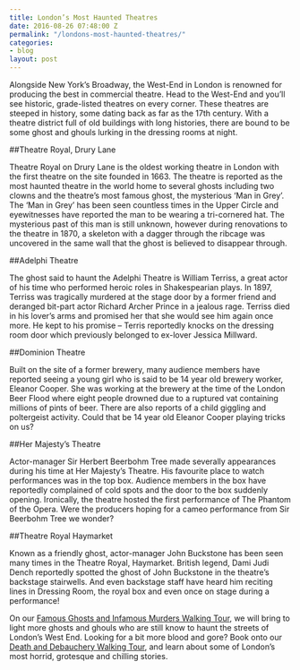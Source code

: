 ```yaml
---
title: London’s Most Haunted Theatres
date: 2016-08-26 07:48:00 Z
permalink: "/londons-most-haunted-theatres/"
categories:
- blog
layout: post
---
```


Alongside New York’s Broadway, the West-End in London is renowned for producing the best in commercial theatre. Head to the West-End and you’ll see historic, grade-listed theatres on every corner. These theatres are steeped in history, some dating back as far as the 17th century. With a theatre district full of old buildings with long histories, there are bound to be some ghost and ghouls lurking in the dressing rooms at night. 

##Theatre Royal, Drury Lane

Theatre Royal on Drury Lane is the oldest working theatre in London with the first theatre on the site founded in 1663. The theatre is reported as the most haunted theatre in the world home to several ghosts including two clowns and the theatre’s most famous ghost, the mysterious ‘Man in Grey’. The ‘Man in Grey’ has been seen countless times in the Upper Circle and eyewitnesses have reported the man to be wearing a tri-cornered hat. The mysterious past of this man is still unknown, however during renovations to the theatre in 1870, a skeleton with a dagger through the ribcage was uncovered in the same wall that the ghost is believed to disappear through.

##Adelphi Theatre

The ghost said to haunt the Adelphi Theatre is William Terriss, a great actor of his time who performed heroic roles in Shakespearian plays. In 1897, Terriss was tragically murdered at the stage door by a former friend and deranged bit-part actor Richard Archer Prince in a jealous rage. Terriss died in his lover’s arms and promised her that she would see him again once more. He kept to his promise – Terris reportedly knocks on the dressing room door which previously belonged to ex-lover Jessica Millward. 

##Dominion Theatre

Built on the site of a former brewery, many audience members have reported seeing a young girl who is said to be 14 year old brewery worker, Eleanor Cooper. She was working at the brewery at the time of the London Beer Flood where eight people drowned due to a ruptured vat containing millions of pints of beer. There are also reports of a child giggling and poltergeist activity. Could that be 14 year old Eleanor Cooper playing tricks on us?

##Her Majesty’s Theatre

Actor-manager Sir Herbert Beerbohm Tree made severally appearances during his time at Her Majesty’s Theatre. His favourite place to watch performances was in the top box. Audience members in the box have reportedly complained of cold spots and the door to the box suddenly opening. Ironically, the theatre hosted the first performance of The Phantom of the Opera. Were the producers hoping for a cameo performance from Sir Beerbohm Tree we wonder? 

##Theatre Royal Haymarket

Known as a friendly ghost, actor-manager John Buckstone has been seen many times in the Theatre Royal, Haymarket. British legend, Dami Judi Dench reportedly spotted the ghost of John Buckstone in the theatre’s backstage stairwells. And even backstage staff have heard him reciting lines in Dressing Room, the royal box and even once on stage during a performance!

On our [Famous Ghosts and Infamous Murders Walking Tour](/tours/famous-ghosts-and-infamous-murders/), we will bring to light more ghosts and ghouls who are still know to haunt the streets of London’s West End. Looking for a bit more blood and gore?  Book onto our [Death and Debauchery Walking Tour](/tours/the-death-and-debauchery-tour/), and learn about some of London’s most horrid, grotesque and chilling stories.
